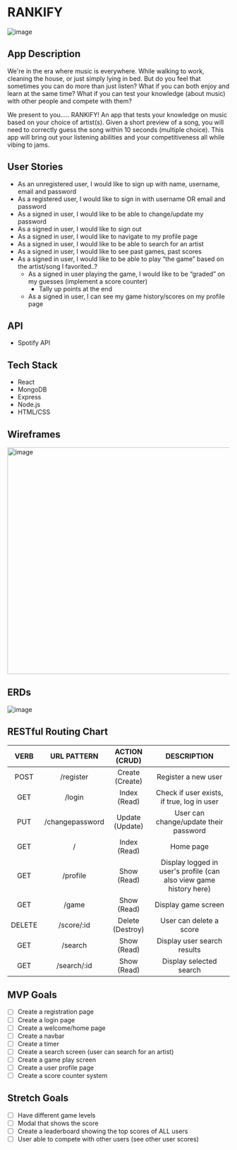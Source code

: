 # RANKIFY

![image](https://user-images.githubusercontent.com/96402339/160059829-da30c6a2-551a-4d03-9b67-60dc498799bf.png)


## App Description
We're in the era where music is everywhere. While walking to work, cleaning the house, or just simply lying in bed. But do you feel that sometimes you can do more than just listen? What if you can both enjoy and learn at the same time? What if you can test your knowledge (about music) with other people and compete with them?

We present to you..... RANKIFY! An app that tests your knowledge on music based on your choice of artist(s). Given a short preview of a song, you will need to correctly guess the song within 10 seconds (multiple choice).
This app will bring out your listening abilities and your competitiveness all while vibing to jams.

## User Stories
  - As an unregistered user, I would like to sign up with name, username, email and password
  - As a registered user, I would like to sign in with username OR email and password
  - As a signed in user, I would like to be able to change/update my password
  - As a signed in user, I would like to sign out
  - As a signed in user, I would like to navigate to my profile page
  - As a signed in user, I would like to be able to search for an artist
  - As a signed in user, I would like to see past games, past scores
  - As a signed in user, I would like to be able to play “the game” based on the artist/song I favorited..?
    - As a signed in user playing the game, I would like to be “graded” on my guesses (implement a score counter)
      - Tally up points at the end
    - As a signed in user, I can see my game history/scores on my profile page

## API
  - Spotify API

## Tech Stack
  - React
  - MongoDB
  - Express
  - Node.js
  - HTML/CSS

## Wireframes
<img width="514" alt="image" src="https://user-images.githubusercontent.com/96402339/160187401-6da0da80-6d8e-455e-89d0-0c0580a1723d.png">

## ERDs
![image](https://user-images.githubusercontent.com/96402339/160208851-c365e17a-cd83-4913-b6a6-6eb62a02b83b.png)

## RESTful Routing Chart

| VERB | URL PATTERN | ACTION (CRUD) | DESCRIPTION |
|    :---:     |     :---:      |    :---:      |    :---:      |
| POST | /register | Create (Create) | Register a new user |
| GET | /login  | Index (Read) | Check if user exists, if true, log in user |
| PUT | /changepassword | Update (Update) | User can change/update their password
| GET | / | Index (Read) | Home page |
| GET | /profile  | Show (Read) | Display logged in user's profile (can also view game history here)|
| GET | /game | Show (Read) | Display game screen
| DELETE | /score/:id | Delete (Destroy) | User can delete a score
| GET | /search | Show (Read) | Display user search results
| GET| /search/:id | Show (Read) | Display selected search


## MVP Goals
- [ ] Create a registration page
- [ ] Create a login page
- [ ] Create a welcome/home page 
- [ ] Create a navbar
- [ ] Create a timer
- [ ] Create a search screen (user can search for an artist)
- [ ] Create a game play screen
- [ ] Create a user profile page 
- [ ] Create a score counter system

## Stretch Goals
- [ ] Have different game levels
- [ ] Modal that shows the score
- [ ] Create a leaderboard showing the top scores of ALL users
- [ ] User able to compete with other users (see other user scores)
